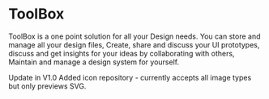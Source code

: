 # ToolBox
ToolBox is a one point solution for all your Design needs. You can store and manage all your design files, Create, share and discuss your UI prototypes, discuss and get insights for your ideas by collaborating with others, Maintain and manage a design system for yourself.


Update in V1.0
Added icon repository - currently accepts all image types but only previews SVG.
